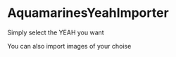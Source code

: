 # AquamarinesYeahImporter

Simply select the YEAH you want

You can also import images of your choise